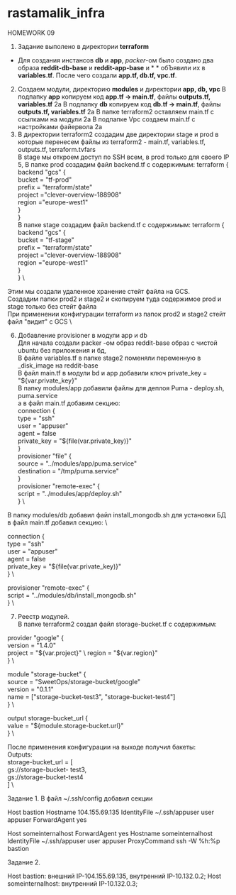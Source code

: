 # rastamalik_infra

HOMEWORK 09
1. Задание выполено в директории **terraform** 
* Для создания инстансов **db** и **app**, *packer*-ом было создано два образа **reddit-db-base** и **reddit-app-base** и * * обЪявили их в **variables.tf**.
После чего создали **app.tf, db.tf, vpc.tf**.
2. Создаем модули, директорию **modules** и директории **app, db, vpc**
В подпапку **app** копируем код **app.tf -> main.tf**, файлы **outputs.tf, variables.tf** 2a
В подпапку **db** копируем код **db.tf -> main.tf**, файлы **outputs.tf, variables.tf** 2a
В папке terraform2 оставляем main.tf c ссылками на модули 2a
В подпапке Vpc создаем main.tf c настройками файервола 2a
4. В директории terraform2 создадим две директории stage и prod 
в которые перенесем файлы из terraform2 - main.tf, variables.tf, outputs.tf, terraform.tvfars \
В stage мы откроем доступ по SSH всем, в prod только для своего IP \
5, В папке prod создадим файл backend.tf c содержимым:
terraform { \
backend "gcs" { \
bucket = "tf-prod" \
prefix = "terraform/state" \
project ="clever-overview-188908" \
region ="europe-west1" \
} \
} \
В папке stage создадим файл backend.tf c содержимым:
terraform { \
backend "gcs" { \
bucket = "tf-stage" \
prefix = "terraform/state" \
project ="clever-overview-188908" \
region ="europe-west1" \
} \
} \

Этим мы создали удаленное хранение стейт файла на GCS. \
Создадим папки prod2 и stage2 и скопируем туда содержимое prod и stage только без стейт файла \
При применении конфигурации terraform из папок prod2 и stage2 стейт файл "видит" c GCS \

6. Добавление provisioner в модули app и db \
Для начала создали packer -ом образ reddit-base образ с чистой ubuntu без приложения и бд, \
В файле variables.tf в папке stage2 поменяли переменную в _disk_image на reddit-base \
В файл main.tf в модули bd и app добавили ключ private_key = "${var.private_key}" \
В папку modules/app добавили файлы для деплоя Puma - deploy.sh, puma.service \
а в файл main.tf добавим секцию: \
 connection { \
    type        = "ssh" \
    user        = "appuser" \
    agent       = false \
    private_key = "${file(var.private_key)}" \
  } \
  provisioner "file" { \
    source      = "../modules/app/puma.service" \
    destination = "/tmp/puma.service" \
  } \
  provisioner "remote-exec" { \
    script = "../modules/app/deploy.sh" \
  } \
  
В папку modules/db добавил файл install_mongodb.sh для установки БД \
в файл main.tf добавил секцию: \

connection { \
    type        = "ssh" \
    user        = "appuser" \
    agent       = false \
    private_key = "${file(var.private_key)}" \
  } \

  provisioner "remote-exec" { \
    script = "../modules/db/install_mongodb.sh" \
  } \

7. Реестр модулей. \
В папке terraform2 создал файл storage-bucket.tf c содержимым:

provider "google" { \
version = "1.4.0" \
project = "${var.project}" \
region = "${var.region}" \
} \

module "storage-bucket" { \
source = "SweetOps/storage-bucket/google" \
version = "0.1.1" \
name = ["storage-bucket-test3", "storage-bucket-test4"] \
} \

output storage-bucket_url { \
value = "${module.storage-bucket.url}" \
} \

После применения конфигурации на выходе получил бакеты: \
Outputs: \
storage-bucket_url = [ \
    gs://storage-bucket- test3, \
    gs://storage-bucket-test4 \
] \








Задание 1.
В файл ~/.ssh/config добавил секции


Host bastion
Hostname 104.155.69.135 
IdentityFile ~/.ssh/appuser
user appuser
ForwardAgent yes


Host someinternalhost
ForwardAgent yes
Hostname someinternalhost
IdentityFile ~/.ssh/appuser
user appuser
ProxyCommand ssh -W %h:%p bastion

Задание 2.

Host bastion:  внешний IP-104.155.69.135, внутренний IP-10.132.0.2;
Host someinternalhost: внутренний IP-10.132.0.3;

